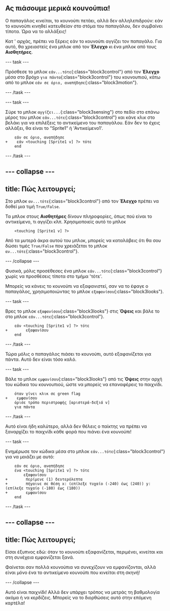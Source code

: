 ## Ας πιάσουμε μερικά κουνούπια!

Ο παπαγάλος κινείται, το κουνούπι πετάει, αλλά δεν αλληλεπιδρούν: εάν το κουνούπι κινηθεί κατευθείαν στο στόμα του παπαγάλου, δεν συμβαίνει τίποτα. Ώρα να το αλλάξεις!

Κατ ' αρχάς, πρέπει να ξέρεις εάν το κουνούπι αγγίζει τον παπαγάλο. Για αυτό, θα χρειαστείς ένα μπλοκ από τον **Έλεγχο** κι ένα μπλοκ από τους **Αισθητήρες**.

--- task ---

Πρόσθεσε το μπλοκ `εάν...τότε`{:class="block3control"} από τον **Έλεγχο** μέσα στο βρόχο `για πάντα`{:class="block3control"} του κουνουπιού, κάτω από το μπλοκ `εάν σε όριο, αναπήδησε`{:class="block3motion"}.

--- /task ---

--- task ---

Σύρε το μπλοκ `αγγίζει...`{:class="block3sensing"} στο πεδίο στο επάνω μέρος του μπλοκ `εάν...τότε`{:class="block3control"} και κάνε κλικ στο βελάκι για να επιλέξεις το αντικείμενο του παπαγάλου. Εάν δεν το έχεις αλλάξει, θα είναι το "Sprite1" ή 'Αντικείμενο1'.

```blocks3
    εάν σε όριο, αναπήδησε
+    εάν <touching [Sprite1 v] ?> τότε
    end
```

--- /task ---

--- collapse ---
---
title: Πώς λειτουργεί;
---

Στο μπλοκ `αν...τότε`{:class="block3control"} από τον **Έλεγχο** πρέπει να δοθεί μια τιμή `True/False`.

Τα μπλοκ στους **Αισθητήρες** δίνουν πληροφορίες, όπως πού είναι το αντικείμενο, τι αγγίζει κλπ. Χρησιμοποιείς αυτό το μπλοκ

```blocks3
    <touching [Sprite1 v] ?>
```

Από τα μυτερά άκρα αυτού του μπλοκ, μπορείς να καταλάβεις ότι θα σου δώσει τιμές `True/False` που χρειάζεται το μπλοκ `αν...τότε`{:class="block3control"}.

--- /collapse ---

Φυσικά, μόλις προσέθεσες ένα μπλοκ `εάν...τότε`{:class="block3control"} χωρίς να προσθέσεις τίποτα στο τμήμα 'τότε'.

Μπορείς να κάνεις το κουνούπι να εξαφανιστεί, σαν να το έφαγε ο παπαγάλος, χρησιμοποιώντας το μπλοκ `εξαφανίσου`{:class="block3looks"}.

--- task ---

Βρες το μπλοκ `εξαφανίσου`{:class="block3looks"} στις **Όψεις** και βάλε το στο μπλοκ `εάν...τότε`{:class="block3control"}.

```blocks3
    εάν <touching [Sprite1 v] ?> τότε
+        εξαφανίσου
    end
```

--- /task ---

Τώρα μόλις ο παπαγάλος πιάσει το κουνούπι, αυτό εξαφανίζεται για πάντα. Αυτό δεν είναι τόσο καλό.

--- task ---

Βάλε το μπλοκ `εμφανίσου`{:class="block3looks"} από τις **Όψεις** στην αρχή του κώδικα του κουνουπιού, ώστε να μπορείς να επαναφέρεις το παιχνίδι.

```blocks3
    όταν γίνει κλικ σε green flag
+    εμφανίσου
    όρισε τρόπο περιστροφής [αριστερά-δεξιά v]
    για πάντα
```

--- /task ---

Αυτό είναι ήδη καλύτερο, αλλά δεν θέλεις ο παίκτης να πρέπει να ξαναρχίζει το παιχνίδι κάθε φορά που πιάνει ένα κουνούπι!

--- task ---

Ενημέρωσε τον κώδικα μέσα στο μπλοκ `εάν...τότε`{:class="block3control"} για να μοιάζει με αυτό:

```blocks3
    εάν σε όριο, αναπήδησε
    ένα <touching [Sprite1 v] ?> τότε
        εξαφανίσου
+        περίμενε (1) δευτερόλεπτα
+        πήγαινε σε θέση x: (επίλεξε τυχαίο (-240) έως (240)) y: (επίλεξε τυχαίο (-180) έως (180))
+        εμφανίσου
    end
```

--- /task ---

--- collapse ---
---
title: Πώς λειτουργεί;
---

Είσαι έξυπνος εδώ: όταν το κουνούπι εξαφανίζεται, περιμένει, κινείται και στη συνέχεια εμφανίζεται ξανά.

Φαίνεται σαν πολλά κουνούπια να συνεχίζουν να εμφανίζονται, αλλά είναι μόνο ένα το αντικείμενο κουνούπι που κινείται στη σκηνή!

--- /collapse ---

Αυτό είναι παιχνίδι! Αλλά δεν υπάρχει τρόπος να μετράς τη βαθμολογία ακόμα ή να κερδίζεις. Μπορείς να το διορθώσεις αυτό στην επόμενη καρτέλα!
